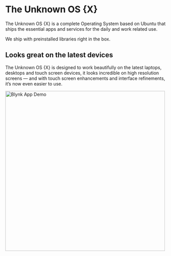 # The Unknown OS {X}
The Unknown OS {X} is a complete Operating System based on Ubuntu that ships the essential apps and services for the daily and work related use. 

We ship with preinstalled libraries right in the box.


## Looks great on the latest devices

The Unknown OS {X} is designed to work beautifully on the latest laptops, desktops and touch screen devices, it looks incredible on high resolution screens — and with touch screen enhancements and interface refinements, it’s now even easier to use.


  <img src="Images/Bot-V1-Demo(1).png" height=500 alt="Blynk App Demo">



